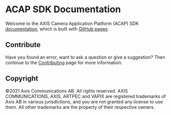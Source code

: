 # ACAP SDK Documentation

Welcome to the AXIS Camera Application Platform (ACAP) SDK [documentation](https://axiscommunications.github.io/acap-documentation), which is built with [GitHub pages](https://pages.github.com/).

## Contribute

Have you found an error, want to ask a question or give a suggestion? Then continue to the [Contributing](./CONTRIBUTING.md) page for more information.

## Copyright

&copy;2021 Axis Communications AB. All rights reserved. AXIS COMMUNICATIONS, AXIS, ARTPEC and VAPIX are registered trademarks of Axis AB in various jurisdictions, and you are not granted any license to use them. All other trademarks are the property of their respective owners.
